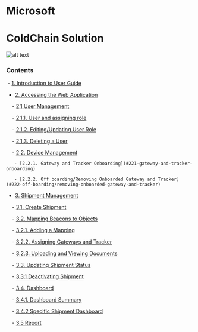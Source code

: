 # Microsoft

# ColdChain Solution

![alt text](https://github.com/sysgain/PJ-TITAN-SECURE-COLD-CHAIN/blob/dev/Documentation/images/0.png)

### Contents 

 - [1. Introduction to User Guide](#1-introduction-to-user-guide)

 - [2. Accessing the Web Application](#2-accessing-the-web-application)

    - [2.1 User Management ](#21-user-management)

      - [2.1.1. User and assigning role](#211-user-and-assigning-role)

      - [2.1.2. Editing/Updating User Role](#212-editing/updating-user-role)

      - [2.1.3. Deleting a User](#213-deleting-a-user)

     - [2.2. Device Management](#22-device-management)
    
       - [2.2.1. Gateway and Tracker Onboarding](#221-gateway-and-tracker-onboarding)
      
       - [2.2.2. Off boarding/Removing Onboarded Gateway and Tracker](#222-off-boarding/removing-onboarded-gateway-and-tracker)

   - [3. Shipment Management](#3-shipment-management)

      - [3.1. Create Shipment](#31-create-shipment)

      - [3.2. Mapping Beacons to Objects](#32-mapping-beacons-to-objects)

        - [3.2.1. Adding a Mapping](#321-adding-a-mapping)

        - [3.2.2. Assigning Gateways and Tracker](#322-assigning-gateways-and-tracker)

        - [3.2.3. Uploading and Viewing Documents](#323-uploading-and-viewing-documents)

    - [3.3. Updating Shipment Status](#33-updating-shipment-status)

      - [3.3.1 Deactivating Shipment](#331-deactivating-shipment)

    - [3.4. Dashboard](#34-dashboard)

      - [3.4.1. Dashboard Summary](#341-dashboard-summary)

      - [3.4.2 Specific Shipment Dashboard](#342-specific-shipment-dashboard)

    - [3.5 Report](#35-report)
